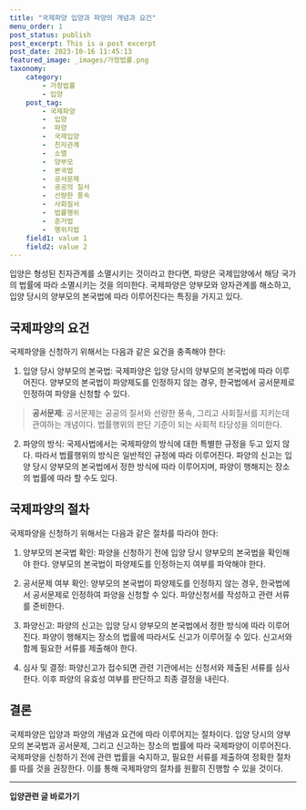 ```yaml
---
title: "국제파양 입양과 파양의 개념과 요건"
menu_order: 1
post_status: publish
post_excerpt: This is a post excerpt
post_date: 2023-10-16 11:45:13
featured_image: _images/가정법률.png
taxonomy:
    category:
        - 가정법률
        - 입양
    post_tag:
        - 국제파양
        -  입양
        -  파양
        -  국제입양
        -  친자관계
        -  소멸
        -  양부모
        -  본국법
        -  공서문제
        -  공공의 질서
        -  선량한 풍속
        -  사회질서
        -  법률행위
        -  준거법
        -  행위지법
    field1: value 1
    field2: value 2
---
```




입양은 형성된 친자관계를 소멸시키는 것이라고 한다면, 파양은 국제입양에서 해당 국가의 법률에 따라 소멸시키는 것을 의미한다. 국제파양은 양부모와 양자관계를 해소하고, 입양 당시의 양부모의 본국법에 따라 이루어진다는 특징을 가지고 있다.

## 국제파양의 요건

국제파양을 신청하기 위해서는 다음과 같은 요건을 충족해야 한다:

1. 입양 당시 양부모의 본국법: 국제파양은 입양 당시의 양부모의 본국법에 따라 이루어진다. 양부모의 본국법이 파양제도를 인정하지 않는 경우, 한국법에서 공서문제로 인정하여 파양을 신청할 수 있다.

> **공서문제**: 공서문제는 공공의 질서와 선량한 풍속, 그리고 사회질서를 지키는데 관여하는 개념이다. 법률행위의 판단 기준이 되는 사회적 타당성을 의미한다.

2. 파양의 방식: 국제사법에서는 국제파양의 방식에 대한 특별한 규정을 두고 있지 않다. 따라서 법률행위의 방식은 일반적인 규정에 따라 이루어진다. 파양의 신고는 입양 당시 양부모의 본국법에서 정한 방식에 따라 이루어지며, 파양이 행해지는 장소의 법률에 따라 할 수도 있다.

## 국제파양의 절차

국제파양을 신청하기 위해서는 다음과 같은 절차를 따라야 한다:

1. 양부모의 본국법 확인: 파양을 신청하기 전에 입양 당시 양부모의 본국법을 확인해야 한다. 양부모의 본국법이 파양제도를 인정하는지 여부를 파악해야 한다.

2. 공서문제 여부 확인: 양부모의 본국법이 파양제도를 인정하지 않는 경우, 한국법에서 공서문제로 인정하여 파양을 신청할 수 있다. 파양신청서를 작성하고 관련 서류를 준비한다.

3. 파양신고: 파양의 신고는 입양 당시 양부모의 본국법에서 정한 방식에 따라 이루어진다. 파양이 행해지는 장소의 법률에 따라서도 신고가 이루어질 수 있다. 신고서와 함께 필요한 서류를 제출해야 한다.

4. 심사 및 결정: 파양신고가 접수되면 관련 기관에서는 신청서와 제출된 서류를 심사한다. 이후 파양의 유효성 여부를 판단하고 최종 결정을 내린다.

## 결론

국제파양은 입양과 파양의 개념과 요건에 따라 이루어지는 절차이다. 입양 당시의 양부모의 본국법과 공서문제, 그리고 신고하는 장소의 법률에 따라 국제파양이 이루어진다. 국제파양을 신청하기 전에 관련 법률을 숙지하고, 필요한 서류를 제출하여 정확한 절차를 따를 것을 권장한다. 이를 통해 국제파양의 절차를 원활히 진행할 수 있을 것이다.
<!-- wp:separator -->
<hr class="wp-block-separator has-alpha-channel-opacity"/>
<!-- /wp:separator -->
<!-- wp:group {"backgroundColor":"base","layout":{"type":"constrained"}} -->
<div class="wp-block-group has-base-background-color has-background"><!-- wp:paragraph {"align":"center","fontSize":"large"} -->
<p class="has-text-align-center has-large-font-size"><strong>입양관련 글 바로가기</strong></p>
<!-- /wp:paragraph -->


<!-- wp:latest-posts{"categories": [{"id": 1407, "count": 19, "description": "", "link": "https://uknowlaw.com/category/%ec%9e%85%ec%96%91/", "name": "입양", "slug": "입양", "taxonomy": "category", "parent": 0, "meta": [],"_links":{"self":[{"href":"https://uknowlaw.com/wp-json/wp/v2/categories/1407"}],"collection":[{"href":"https://uknowlaw.com/wp-json/wp/v2/categories"}],"about":[{"href":"https://uknowlaw.com/wp-json/wp/v2/taxonomies/category"}],"wp:post_type":[{"href":"https://uknowlaw.com/wp-json/wp/v2/posts?categories=1407"}],"curies":[{"name":"wp","href":"https://api.w.org/{rel}","templated":true}]}}],"postsToShow":100,"excerptLength":28,"postLayout":"grid","columns":2,"featuredImageAlign":"left","featuredImageSizeSlug":"large","fontSize":"medium"} /--></div>
<!-- /wp:group -->